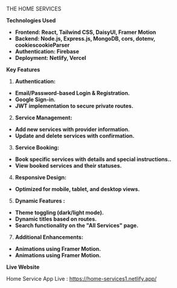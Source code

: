 THE HOME SERVICES 


**Technologies Used**

- **Frontend: React, Tailwind CSS, DaisyUI, Framer Motion**
- **Backend: Node.js, Express.js, MongoDB, cors, dotenv, cookiescookieParser**
- **Authentication: Firebase**
- **Deployment: Netlify, Vercel**



**Key Features**
1. **Authentication:**

- **Email/Password-based Login & Registration.**
- **Google Sign-in.**
- **JWT implementation to secure private routes.**


2. **Service Management:**

- **Add new services with provider information.**
- **Update and delete services with confirmation.**



3. **Service Booking:**

- **Book specific services with details and special instructions..**
- **View booked services and their statuses.**



4.  **Responsive Design:**
- **Optimized for mobile, tablet, and desktop views.**


5. **Dynamic Features :**

- **Theme toggling (dark/light mode).**
- **Dynamic titles based on routes.**
- **Search functionality on the "All Services" page.**



7. **Additional Enhancements:**

- **Animations using Framer Motion.**
- **Animations using Framer Motion.**


**Live Website**

 Home Service App Live : https://home-services1.netlify.app/